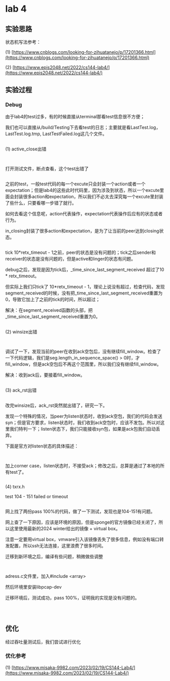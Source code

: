 # lab 4



## 实验思路





状态机写法参考：

(1) [https://www.cnblogs.com/looking-for-zihuatanejo/p/17201366.html](https://www.cnblogs.com/looking-for-zihuatanejo/p/17201366.html)

(2) [https://www.epis2048.net/2022/cs144-lab4/](https://www.epis2048.net/2022/cs144-lab4/)





## 实验过程



### Debug

由于lab4的test过多，有的时候直接从terminal那看test信息很不方便；

我们也可以直接从/build/Testing下去看test的日志；主要就是看LastTest.log，LastTest.log.tmp, LastTestFailed.log这几个文件。

<div align="left">

<figure><img src="../../.gitbook/assets/image (89).png" alt=""><figcaption></figcaption></figure>

</div>



(1) active\_close出错

<figure><img src="../../.gitbook/assets/image (90).png" alt=""><figcaption></figcaption></figure>

<figure><img src="../../.gitbook/assets/image (92).png" alt=""><figcaption></figcaption></figure>



打开测试文件，断点查看，这个test出错了

<figure><img src="../../.gitbook/assets/image (93).png" alt=""><figcaption></figcaption></figure>

之前的test，一般test代码的每一个excute只会封装一个action或者一个expectation；但是lab4的这些此时代码里，因为涉及到状态，所以一个excute里面会封装很多action和expectation，所以我们不必太去深究每一个excute里封装了些什么，只要看哪一步错了就行。

如何去看这个信息呢，action代表操作，expectation代表操作后应有的状态或者行为。

in\_closing封装了很多action和expectation，是为了让当前的peer达到closing状态。 &#x20;

<figure><img src="../../.gitbook/assets/image (94).png" alt=""><figcaption></figcaption></figure>



tick 10\*retx\_timeout - 1之前，peer的状态是没有问题的；tick之后sender和receiver的状态是没有问题的，但是active和linger的状态有问题。

debug之后，发现是因为tick后，\_time\_since\_last\_segment\_received 超过了10 \* retx\_timeout。

但实际上我们只tick了 10\*retx\_timeout - 1，理论上说没有超过，检查代码，发现segment\_received的时候，没有把\_time\_since\_last\_segment\_received重置为0，导致它加上了之前的tick的时间，所以超过；

解决：在segment\_received函数的头部，把\_time\_since\_last\_segment\_received重置为0。

<div align="left">

<figure><img src="../../.gitbook/assets/image (95).png" alt=""><figcaption></figcaption></figure>

</div>



(2) winsize出错

<figure><img src="../../.gitbook/assets/image (96).png" alt=""><figcaption></figcaption></figure>

<figure><img src="../../.gitbook/assets/image (97).png" alt=""><figcaption></figcaption></figure>

调试了一下，发现当前的peer在收到ack空包后，没有继续fill\_window。检查了一下代码逻辑，我们是seg.length\_in\_sequence\_space() > 0时，才fill\_window，但是ack空包后不再这个范围里，所以我们没有继续fill\_window。

解决：收到ack后，要接着fill\_window。

<div align="left">

<figure><img src="../../.gitbook/assets/image (98).png" alt=""><figcaption></figcaption></figure>

</div>



(3) ack\_rst出错

<figure><img src="../../.gitbook/assets/image (99).png" alt=""><figcaption></figcaption></figure>

改完winsize后，ack\_rst突然就出错了，研究一下。

发现一个特殊的情况，当peer为listen状态时，收到ack空包，我们的代码会发送syn；但是官方要求，listen状态时，我们收到ack空包时，应该不发包。所以对这里我们特判一下；listen状态下，我们只能接收syn包，如果是ack包我们自动丢弃。



下面是官方对listen状态的具体描述：

<div align="left">

<figure><img src="../../.gitbook/assets/image (103).png" alt=""><figcaption></figcaption></figure>

</div>

<figure><img src="../../.gitbook/assets/image (105).png" alt=""><figcaption></figcaption></figure>



加上corner case，listen状态时，不接受ack；修改之后，总算是通过了本地的所有test了。

<div align="left">

<figure><img src="../../.gitbook/assets/image (102).png" alt=""><figcaption></figcaption></figure>

</div>



(4) txrx.h

test 104 - 151 failed or timeout

<div align="left">

<figure><img src="../../.gitbook/assets/image (106).png" alt=""><figcaption></figcaption></figure>

</div>

网上找了两份pass 100%的代码，做了一下测试，发现也是104-151有问题。

网上查了一下原因，应该是环境的原因，但是sponge的官方镜像已经关闭了，所以这里使用最新的2024 winter给出的镜像 + virtual box。

注意一定要用virtual box，vmware引入该镜像丢失了很多信息，例如没有端口转发配置，所以ssh无法连接，这里浪费了很多时间。



迁移到新环境之后，编译有些问题，稍微做些调整

<div align="left">

<figure><img src="../../.gitbook/assets/image (3).png" alt=""><figcaption></figcaption></figure>

</div>

<div align="left">

<figure><img src="../../.gitbook/assets/image (4).png" alt=""><figcaption></figcaption></figure>

</div>

adress.c文件里，加入#include \<array>

然后环境里安装libpcap-dev



迁移环境后，测试成功，pass 100%，证明我的实现是没有问题的。

<div align="left">

<figure><img src="../../.gitbook/assets/image (5).png" alt=""><figcaption></figcaption></figure>

</div>

<div align="left">

<figure><img src="../../.gitbook/assets/image (6).png" alt=""><figcaption></figcaption></figure>

</div>

<div align="left">

<figure><img src="../../.gitbook/assets/image (7).png" alt=""><figcaption></figcaption></figure>

</div>



## 优化



经过吞吐量测试后，我们尝试进行优化



### 优化参考

(1) [https://www.misaka-9982.com/2023/02/19/CS144-Lab4/](https://www.misaka-9982.com/2023/02/19/CS144-Lab4/)

